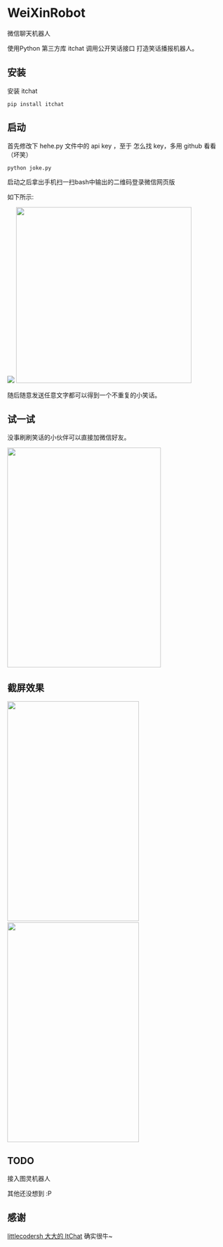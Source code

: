 # WeiXinRobot

微信聊天机器人

使用Python 第三方库 itchat 调用公开笑话接口 打造笑话播报机器人。

## 安装

安装 itchat

	pip install itchat

## 启动

首先修改下 hehe.py 文件中的 api key ，至于 怎么找 key，多用 github 看看 （坏笑）

	python joke.py

启动之后拿出手机扫一扫bash中输出的二维码登录微信网页版

如下所示:

![](http://7xku36.com1.z0.glb.clouddn.com/wxrobotexample.png)
<img src="http://7xku36.com1.z0.glb.clouddn.com/wxrobotexample.png" width = "400" />

随后随意发送任意文字都可以得到一个不重复的小笑话。

## 试一试

没事刷刷笑话的小伙伴可以直接加微信好友。


 <img src="http://7xku36.com1.z0.glb.clouddn.com/wxrobotwx.JPG" width = "350" height = "500" />

## 截屏效果


 <img src="http://7xku36.com1.z0.glb.clouddn.com/wxrobotjoke2.JPG" width = "300" height = "500" />&nbsp;&nbsp;&nbsp;&nbsp;<img src="http://7xku36.com1.z0.glb.clouddn.com/wxrobotjoke1.PNG" width = "300" height = "500"/>

## TODO

接入图灵机器人

其他还没想到  :P

## 感谢

[littlecodersh 大大的 ItChat](https://github.com/littlecodersh/ItChat ) 确实很牛~




